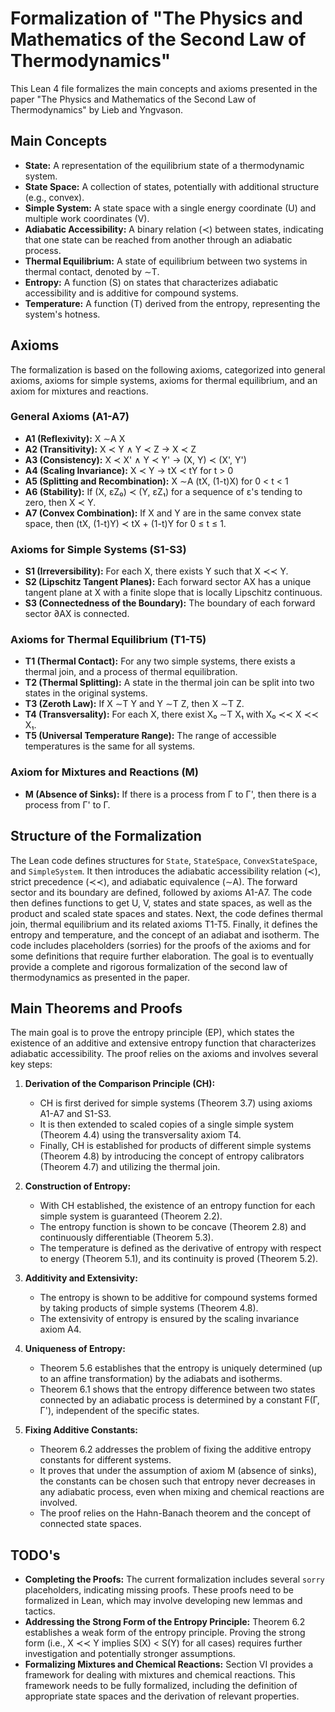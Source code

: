 # Formalization of "The Physics and Mathematics of the Second Law of Thermodynamics"

This Lean 4 file formalizes the main concepts and axioms presented in the paper
"The Physics and Mathematics of the Second Law of Thermodynamics" by Lieb and Yngvason.


## Main Concepts

- **State:** A representation of the equilibrium state of a thermodynamic system.
- **State Space:** A collection of states, potentially with additional structure (e.g., convex).
- **Simple System:** A state space with a single energy coordinate (U) and multiple work coordinates (V).
- **Adiabatic Accessibility:** A binary relation (≺) between states, indicating that one state can be reached from another through an adiabatic process.
- **Thermal Equilibrium:** A state of equilibrium between two systems in thermal contact, denoted by ∼T.
- **Entropy:** A function (S) on states that characterizes adiabatic accessibility and is additive for compound systems.
- **Temperature:** A function (T) derived from the entropy, representing the system's hotness.

## Axioms

The formalization is based on the following axioms, categorized into general axioms, axioms for simple systems, axioms for thermal equilibrium, and an axiom for mixtures and reactions.

### General Axioms (A1-A7)

- **A1 (Reflexivity):** X ∼A X
- **A2 (Transitivity):** X ≺ Y ∧ Y ≺ Z → X ≺ Z
- **A3 (Consistency):** X ≺ X' ∧ Y ≺ Y' → (X, Y) ≺ (X', Y')
- **A4 (Scaling Invariance):** X ≺ Y → tX ≺ tY for t > 0
- **A5 (Splitting and Recombination):** X ∼A (tX, (1-t)X) for 0 < t < 1
- **A6 (Stability):** If (X, εZ₀) ≺ (Y, εZ₁) for a sequence of ε's tending to zero, then X ≺ Y.
- **A7 (Convex Combination):** If X and Y are in the same convex state space, then (tX, (1-t)Y) ≺ tX + (1-t)Y for 0 ≤ t ≤ 1.

### Axioms for Simple Systems (S1-S3)

- **S1 (Irreversibility):** For each X, there exists Y such that X ≺≺ Y.
- **S2 (Lipschitz Tangent Planes):** Each forward sector AX has a unique tangent plane at X with a finite slope that is locally Lipschitz continuous.
- **S3 (Connectedness of the Boundary):** The boundary of each forward sector ∂AX is connected.

### Axioms for Thermal Equilibrium (T1-T5)

- **T1 (Thermal Contact):** For any two simple systems, there exists a thermal join, and a process of thermal equilibration.
- **T2 (Thermal Splitting):** A state in the thermal join can be split into two states in the original systems.
- **T3 (Zeroth Law):** If X ∼T Y and Y ∼T Z, then X ∼T Z.
- **T4 (Transversality):** For each X, there exist X₀ ∼T X₁ with X₀ ≺≺ X ≺≺ X₁.
- **T5 (Universal Temperature Range):** The range of accessible temperatures is the same for all systems.

### Axiom for Mixtures and Reactions (M)

- **M (Absence of Sinks):** If there is a process from Γ to Γ', then there is a process from Γ' to Γ.

## Structure of the Formalization

The Lean code defines structures for `State`, `StateSpace`, `ConvexStateSpace`, and `SimpleSystem`. It then introduces the adiabatic accessibility relation (≺), strict precedence (≺≺), and adiabatic equivalence (∼A).
The forward sector and its boundary are defined, followed by axioms A1-A7.
The code then defines functions to get U, V, states and state spaces, as well as the product and scaled state spaces and states.
Next, the code defines thermal join, thermal equilibrium and its related axioms T1-T5.
Finally, it defines the entropy and temperature, and the concept of an adiabat and isotherm.
The code includes placeholders (sorries) for the proofs of the axioms and for some definitions that require further elaboration.
The goal is to eventually provide a complete and rigorous formalization of the second law of thermodynamics as presented in the paper.

## Main Theorems and Proofs

The main goal is to prove the entropy principle (EP), which states the existence of an additive and extensive entropy function that characterizes adiabatic accessibility. The proof relies on the axioms and involves several key steps:

1. **Derivation of the Comparison Principle (CH):**
   - CH is first derived for simple systems (Theorem 3.7) using axioms A1-A7 and S1-S3.
   - It is then extended to scaled copies of a single simple system (Theorem 4.4) using the transversality axiom T4.
   - Finally, CH is established for products of different simple systems (Theorem 4.8) by introducing the concept of entropy calibrators (Theorem 4.7) and utilizing the thermal join.

2. **Construction of Entropy:**
   - With CH established, the existence of an entropy function for each simple system is guaranteed (Theorem 2.2).
   - The entropy function is shown to be concave (Theorem 2.8) and continuously differentiable (Theorem 5.3).
   - The temperature is defined as the derivative of entropy with respect to energy (Theorem 5.1), and its continuity is proved (Theorem 5.2).

3. **Additivity and Extensivity:**
   - The entropy is shown to be additive for compound systems formed by taking products of simple systems (Theorem 4.8).
   - The extensivity of entropy is ensured by the scaling invariance axiom A4.

4. **Uniqueness of Entropy:**
   - Theorem 5.6 establishes that the entropy is uniquely determined (up to an affine transformation) by the adiabats and isotherms.
   - Theorem 6.1 shows that the entropy difference between two states connected by an adiabatic process is determined by a constant F(Γ, Γ'), independent of the specific states.

5. **Fixing Additive Constants:**
   - Theorem 6.2 addresses the problem of fixing the additive entropy constants for different systems.
   - It proves that under the assumption of axiom M (absence of sinks), the constants can be chosen such that entropy never decreases in any adiabatic process, even when mixing and chemical reactions are involved.
   - The proof relies on the Hahn-Banach theorem and the concept of connected state spaces.

## TODO's

- **Completing the Proofs:** The current formalization includes several `sorry` placeholders, indicating missing proofs. These proofs need to be formalized in Lean, which may involve developing new lemmas and tactics.
- **Addressing the Strong Form of the Entropy Principle:** Theorem 6.2 establishes a weak form of the entropy principle. Proving the strong form (i.e., X ≺≺ Y implies S(X) < S(Y) for all cases) requires further investigation and potentially stronger assumptions.
- **Formalizing Mixtures and Chemical Reactions:** Section VI provides a framework for dealing with mixtures and chemical reactions. This framework needs to be fully formalized, including the definition of appropriate state spaces and the derivation of relevant properties.



